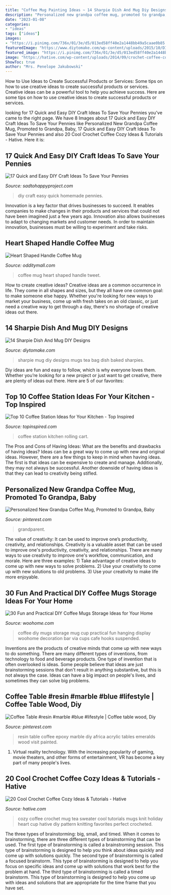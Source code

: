```yaml
---
title: "Coffee Mug Painting Ideas ~ 14 Sharpie Dish And Mug Diy Designs"
description: "Personalized new grandpa coffee mug, promoted to grandpa, baby"
date: "2023-01-08"
categories:
- "ideas"
tags: ["ideas"]
images:
- "https://i.pinimg.com/736x/01/3e/d5/013ed58ff40e2a1448bb49a5caae0b85.jpg"
featuredImage: "https://www.diytomake.com/wp-content/uploads/2015/10/DIy-Sharpie-Mug-Design.jpg"
featured_image: "https://i.pinimg.com/736x/01/3e/d5/013ed58ff40e2a1448bb49a5caae0b85.jpg"
image: "https://hative.com/wp-content/uploads/2014/09/crochet-coffee-cozy/7-diy-crochet-coffee-cozy-ideas.jpg"
ShowToc: true
author: "Mrs. Penelope Jakubowski"
---
```



How to Use Ideas to Create Successful Products or Services: Some tips on how to use creative ideas to create successful products or services.
Creative ideas can be a powerful tool to help you achieve success. Here are some tips on how to use creative ideas to create successful products or services.

	

		
looking for 17 Quick and Easy DIY Craft Ideas To Save Your Pennies you've came to the right page. We have 8 Images about 17 Quick and Easy DIY Craft Ideas To Save Your Pennies like Personalized New Grandpa Coffee Mug, Promoted to Grandpa, Baby, 17 Quick and Easy DIY Craft Ideas To Save Your Pennies and also 20 Cool Crochet Coffee Cozy Ideas &amp; Tutorials - Hative. Here it is:
		
    
## 17 Quick And Easy DIY Craft Ideas To Save Your Pennies

<img loading=lazy src="https://sadtohappyproject.com/wp-content/uploads/2014/12/easy-DIY-homemade-craft-ideas14.jpg" onerror="this.onerror=null;this.src='https://tse4.mm.bing.net/th?id=OIP.ZqLMCvQONSicdFaTN-bO0QHaJ-&amp;pid=15.1';" alt="17 Quick and Easy DIY Craft Ideas To Save Your Pennies">

_Source: sadtohappyproject.com_

>diy craft easy quick homemade pennies. 

	

Innovation is a key factor that drives businesses to succeed. It enables companies to make changes in their products and services that could not have been imagined just a few years ago. Innovation also allows businesses to adapt to changing markets and customer needs. In order to maintain innovation, businesses must be willing to experiment and take risks.

    
## Heart Shaped Handle Coffee Mug

<img loading=lazy src="https://odditymall.com/includes/content/heart-shaped-handle-coffee-mug-0.jpg" onerror="this.onerror=null;this.src='https://tse3.mm.bing.net/th?id=OIP.lTOx34aRLbz3h5LO6Sk6wwHaGq&amp;pid=15.1';" alt="Heart Shaped Handle Coffee Mug">

_Source: odditymall.com_

>coffee mug heart shaped handle tweet. 

	

How to create creative ideas?
Creative ideas are a common occurrence in life. They come in all shapes and sizes, but they all have one common goal: to make someone else happy. Whether you're looking for new ways to market your business, come up with fresh takes on an old classic, or just need a creative way to get through a day, there's no shortage of creative ideas out there.

    
## 14 Sharpie Dish And Mug DIY Designs

<img loading=lazy src="https://www.diytomake.com/wp-content/uploads/2015/10/DIy-Sharpie-Mug-Design.jpg" onerror="this.onerror=null;this.src='https://tse1.mm.bing.net/th?id=OIP.OcD9-8nqAMYCM0R7wSYglwHaLH&amp;pid=15.1';" alt="14 Sharpie Dish And Mug DIY Designs">

_Source: diytomake.com_

>sharpie mug diy designs mugs tea bag dish baked sharpies. 

	

Diy ideas are fun and easy to follow, which is why everyone loves them. Whether you’re looking for a new project or just want to get creative, there are plenty of ideas out there. Here are 5 of our favorites: 

    
## Top 10 Coffee Station Ideas For Your Kitchen - Top Inspired

<img loading=lazy src="http://www.topinspired.com/wp-content/uploads/2018/03/Rolling-Shelf-Coffee-Station.jpg" onerror="this.onerror=null;this.src='https://tse4.mm.bing.net/th?id=OIP.HPM1Tn-4kcKEn9DRKtH0_QHaLH&amp;pid=15.1';" alt="Top 10 Coffee Station Ideas for Your Kitchen - Top Inspired">

_Source: topinspired.com_

>coffee station kitchen rolling cart. 

	

The Pros and Cons of Having Ideas: What are the benefits and drawbacks of having ideas?
Ideas can be a great way to come up with new and original ideas. However, there are a few things to keep in mind when having ideas. The first is that ideas can be expensive to create and manage. Additionally, they may not always be successful. Another downside of having ideas is that they can lead to creativity being stifled.

    
## Personalized New Grandpa Coffee Mug, Promoted To Grandpa, Baby

<img loading=lazy src="https://i.pinimg.com/736x/e9/45/f1/e945f123c96cee744b9651c10d7d1b96.jpg" onerror="this.onerror=null;this.src='https://tse1.mm.bing.net/th?id=OIP.9iyUSe3MpDxnXuW8zgMbpgHaHa&amp;pid=15.1';" alt="Personalized New Grandpa Coffee Mug, Promoted to Grandpa, Baby">

_Source: pinterest.com_

>grandparent. 

	

The value of creativity: It can be used to improve one’s productivity, creativity, and relationships.
Creativity is a valuable asset that can be used to improve one's productivity, creativity, and relationships. There are many ways to use creativity to improve one's workflow, communication, and morale. Here are three examples: 1) Take advantage of creative ideas to come up with new ways to solve problems. 2) Use your creativity to come up with new solutions to old problems. 3) Use your creativity to make life more enjoyable.

    
## 30 Fun And Practical DIY Coffee Mugs Storage Ideas For Your Home

<img loading=lazy src="http://www.woohome.com/wp-content/uploads/2015/05/coffee-mug-storage-ideas-woohome-17.jpg" onerror="this.onerror=null;this.src='https://tse3.mm.bing.net/th?id=OIP.Flc9O0qPDrqnx3gtPCw2hwHaKX&amp;pid=15.1';" alt="30 Fun and Practical DIY Coffee Mugs Storage Ideas for Your Home">

_Source: woohome.com_

>coffee diy mugs storage mug cup practical fun hanging display woohome decoration bar via cups cafe hooks suspended. 

	

Inventions are the products of creative minds that come up with new ways to do something. There are many different types of inventions, from technology to food and beverage products. One type of invention that is often overlooked is ideas. Some people believe that ideas are just brainstorming sessions that don't result in anything substantive, but this is not always the case. Ideas can have a big impact on people's lives, and sometimes they can solve big problems.

    
## Coffee Table #resin #marble #blue #lifestyle | Coffee Table Wood, Diy

<img loading=lazy src="https://i.pinimg.com/736x/01/3e/d5/013ed58ff40e2a1448bb49a5caae0b85.jpg" onerror="this.onerror=null;this.src='https://tse4.mm.bing.net/th?id=OIP.VG0Ibwkzh-S0lxl9c0mlCwHaLH&amp;pid=15.1';" alt="Coffee Table #resin #marble #blue #lifestyle | Coffee table wood, Diy">

_Source: pinterest.com_

>resin table coffee epoxy marble diy africa acrylic tables emeralds wood visit painted. 

	

1. Virtual reality technology. With the increasing popularity of gaming, movie theaters, and other forms of entertainment, VR has become a key part of many people's lives.

    
## 20 Cool Crochet Coffee Cozy Ideas &amp; Tutorials - Hative

<img loading=lazy src="https://hative.com/wp-content/uploads/2014/09/crochet-coffee-cozy/7-diy-crochet-coffee-cozy-ideas.jpg" onerror="this.onerror=null;this.src='https://tse2.mm.bing.net/th?id=OIP.k3zeP2YTaPS1HW5_cQO5xwHaGk&amp;pid=15.1';" alt="20 Cool Crochet Coffee Cozy Ideas &amp; Tutorials - Hative">

_Source: hative.com_

>cozy coffee crochet mug tea sweater cool tutorials mugs knit holiday heart cup hative diy pattern knitting favorites perfect crocheted. 

	

The three types of brainstorming: big, small, and timed.
When it comes to brainstorming, there are three different types of brainstorming that can be used. The first type of brainstorming is called a brainstroming session. This type of brainstorming is designed to help you think about ideas quickly and come up with solutions quickly. The second type of brainstorming is called a focused brainstorm. This type of brainstorming is designed to help you focus on specific ideas and come up with solutions that work best for the problem at hand. The third type of brainstorming is called a timed brainstorm. This type of brainstorming is designed to help you come up with ideas and solutions that are appropriate for the time frame that you have set.

